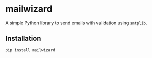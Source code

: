 # mailwizard

A simple Python library to send emails with validation using `smtplib`.

## Installation

```bash
pip install mailwizard
